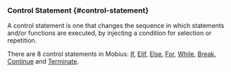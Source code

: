 ### Control Statement {#control-statement}

A control statement is one that changes the sequence in which statements and/or functions are executed, by injecting a condition for selection or repetition. 

There are 8 control statements in Mobius: [If](If_Elseif_and_Else.md), [Elif](If_Elseif_and_Else.md), [Else](If_Elseif_and_Else.md), [For](Loops.md), [While](Loops.md), [Break](Break.md), [Continue](Continue.md) and [Terminate](Terminate.md).
